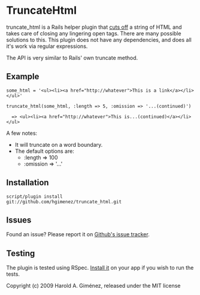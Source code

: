 TruncateHtml
============

truncate_html is a Rails helper plugin that [cuts off](http://www.youtube.com/watch?v=6XG4DIOA7nU) a string of HTML and takes care of closing any lingering open tags. There are many possible solutions to this. This plugin does not have any dependencies, and does all it's work via regular expressions.

The API is very similar to Rails' own truncate method.


Example
-------

    some_html = '<ul><li><a href="http://whatever">This is a link</a></li></ul>'

    truncate_html(some_html, :length => 5, :omission => '...(continued)')

      => <ul><li><a href="http://whatever">This is...(continued)</a></li></ul>


A few notes:

* It will truncate on a word boundary.
* The default options are:
  * :length => 100
  * :omission => '...'

Installation
------------

<code>script/plugin install git://github.com/hgimenez/truncate_html.git</code>

Issues
------

Found an issue? Please report it on [Github's issue tracker](http://github.com/hgimenez/truncate_html/issues).

Testing
-------

The plugin is tested using RSpec. [Install it](http://wiki.github.com/dchelimsky/rspec/rails) on your app if you wish to run the tests.

Copyright (c) 2009 Harold A. Giménez, released under the MIT license
